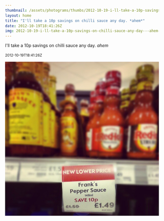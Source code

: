 ```yaml
---
thumbnail: /assets/photograms/thumbs/2012-10-19-i-ll-take-a-10p-savings-on-chilli-sauce-any-day---ahem-.png
layout: home
title: "I'll take a 10p savings on chilli sauce any day. *ahem*"
date: 2012-10-19T18:41:26Z
img: 2012-10-19-i-ll-take-a-10p-savings-on-chilli-sauce-any-day---ahem-.jpg
---
```


I'll take a 10p savings on chilli sauce any day. *ahem*

<small>2012-10-19T18:41:26Z</small>

![I'll take a 10p savings on chilli sauce any day. *ahem*](/assets/photograms/original/2012-10-19-i-ll-take-a-10p-savings-on-chilli-sauce-any-day---ahem-.jpg)
